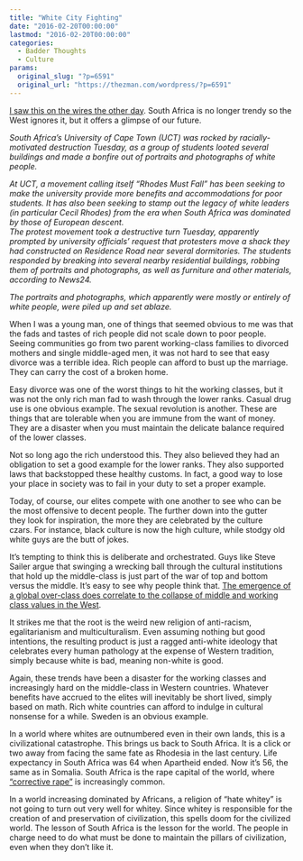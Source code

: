 ```yaml
---
title: "White City Fighting"
date: "2016-02-20T00:00:00"
lastmod: "2016-02-20T00:00:00"
categories:
  - Badder Thoughts
  - Culture
params:
  original_slug: "?p=6591"
  original_url: "https://thezman.com/wordpress/?p=6591"
---
```


<a
href="http://dailycaller.com/2016/02/17/south-african-students-loot-university-buildings-torch-portraits-of-white-people/#ixzz40WNFQ5WQ"
rel="noopener" target="_blank">I saw this on the wires the other day</a>.
South Africa is no longer trendy so the West ignores it, but it offers
a glimpse of our future.

*South Africa’s University of Cape Town (UCT) was rocked by
racially-motivated destruction Tuesday, as a group of students looted
several buildings and made a bonfire out of portraits and photographs of
white people.*

*At UCT, a movement calling itself “Rhodes Must Fall” has been seeking
to make the university provide more benefits and accommodations for poor
students. It has also been seeking to stamp out the legacy of white
leaders (in particular Cecil Rhodes) from the era when South Africa was
dominated by those of European descent.*  
*The protest movement took a destructive turn Tuesday, apparently
prompted by university officials’ request that protesters move a shack
they had constructed on Residence Road near several dormitories. The
students responded by breaking into several nearby residential
buildings, robbing them of portraits and photographs, as well as
furniture and other materials, according to News24.*

*The portraits and photographs, which apparently were mostly or
entirely of white people, were piled up and set ablaze.*

When I was a young man, one of things that seemed obvious to me was that
the fads and tastes of rich people did not scale down to poor people.
Seeing communities go from two parent working-class families to divorced
mothers and single middle-aged men, it was not hard to see that easy
divorce was a terrible idea. Rich people can afford to bust up the
marriage. They can carry the cost of a broken home.

Easy divorce was one of the worst things to hit the working classes, but
it was not the only rich man fad to wash through the lower ranks. Casual
drug use is one obvious example. The sexual revolution is another. These
are things that are tolerable when you are immune from the want of
money. They are a disaster when you must maintain the delicate balance
required of the lower classes.

Not so long ago the rich understood this. They also believed they had an
obligation to set a good example for the lower ranks. They also
supported laws that backstopped these healthy customs. In fact, a good
way to lose your place in society was to fail in your duty to set a
proper example.

Today, of course, our elites compete with one another to see who can be
the most offensive to decent people. The further down into the gutter
they look for inspiration, the more they are celebrated by the culture
czars. For instance, black culture is now the high culture, while stodgy
old white guys are the butt of jokes.

It’s tempting to think this is deliberate and orchestrated. Guys like
Steve Sailer argue that swinging a wrecking ball through the cultural
institutions that hold up the middle-class is just part of the war of
top and bottom versus the middle. It’s easy to see why people think
that. <a
href="http://finance.townhall.com/columnists/politicalcalculations/2013/12/05/the-major-trends-in-us-income-inequality-since-1947-n1757626/page/full"
rel="noopener" target="_blank">The emergence of a global over-class does
correlate to the collapse of middle and working class values in the
West</a>.

It strikes me that the root is the weird new religion of anti-racism,
egalitarianism and multiculturalism. Even assuming nothing but good
intentions, the resulting product is just a ragged anti-white ideology
that celebrates every human pathology at the expense of Western
tradition, simply because white is bad, meaning non-white is good.

Again, these trends have been a disaster for the working classes and
increasingly hard on the middle-class in Western countries. Whatever
benefits have accrued to the elites will inevitably be short lived,
simply based on math. Rich white countries can afford to indulge in
cultural nonsense for a while. Sweden is an obvious example.

In a world where whites are outnumbered even in their own lands, this is
a civilizational catastrophe. This brings us back to South Africa. It is
a click or two away from facing the same fate as Rhodesia in the last
century. Life expectancy in South Africa was 64 when Apartheid ended.
Now it’s 56, the same as in Somalia. South Africa is the rape capital of
the world, where <a
href="http://www.independent.co.uk/news/world/africa/crisis-in-south-africa-the-shocking-practice-of-corrective-rape-aimed-at-curing-lesbians-9033224.html"
rel="noopener" target="_blank">“corrective rape”</a> is increasingly
common.

In a world increasing dominated by Africans, a religion of “hate whitey”
is not going to turn out very well for whitey. Since whitey is
responsible for the creation of and preservation of civilization, this
spells doom for the civilized world. The lesson of South Africa is the
lesson for the world. The people in charge need to do what must be done
to maintain the pillars of civilization, even when they don’t like it.
